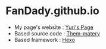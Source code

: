 # FanDady.github.io
- My page's website : [Yuri's Page](https://fanzhiwei.top)
- Based source code : [Them-matery](https://github.com/blinkfox/hexo-theme-matery)
- Based framework : [Hexo](https://hexo.io/zh-cn/)

